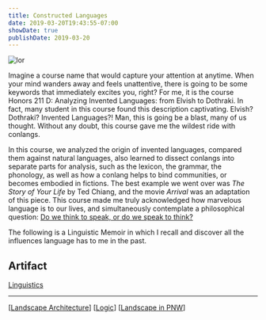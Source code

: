 ```yaml
---
title: Constructed Languages
date: 2019-03-20T19:43:55-07:00
showDate: true
publishDate: 2019-03-20
---
```


![lor](../images/lor.jpg)

Imagine a course name that would capture your attention at anytime. When your mind wanders away and feels unattentive, there is going to be some keywords that immediately excites you, right? For me, it is the course Honors 211 D: Analyzing Invented Languages: from Elvish to Dothraki. In fact, many student in this course found this description captivating. Elvish? Dothraki? Invented Languages?! Man, this is going be a blast, many of us thought. Without any doubt, this course gave me the wildest ride with conlangs.

In this course, we analyzed the origin of invented languages, compared them against natural languages, also learned to dissect conlangs into separate parts for analysis, such as the lexicon, the grammar, the phonology, as well as how a conlang helps to bind communities, or becomes embodied in fictions. The best example we went over was _The Story of Your Life_ by Ted Chiang, and the movie _Arrival_ was an adaptation of this piece. This course made me truly acknowledged how marvelous language is to our lives, and simultaneously contemplate a philosophical question: [Do we think to speak, or do we speak to think?](https://en.wikipedia.org/wiki/Linguistic_relativity)

The following is a Linguistic Memoir in which I recall and discover all the influences language has to me in the past.

## Artifact

[Linguistics](https://github.com/QuantumEPR/z-en-kb/blob/master/pdfs/linguistics.pdf)

---

[[Landscape Architecture]]
[[Logic]]
[[Landscape in PNW]]




[//begin]: # "Autogenerated link references for markdown compatibility"
[Landscape Architecture]: <Landscape Architecture> "Landscape Architecture"
[Logic]: Logic "Logic"
[Landscape in PNW]: <Landscape in PNW> "Escape"
[//end]: # "Autogenerated link references"